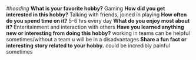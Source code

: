 *#heading*
**What is your favorite hobby?**
Gaming 
**How did you get interested in this hobby?**
Talking with friends, joined in playing 
**How often do you spend time on it?**
5-6 hrs every day 
**What do you enjoy most about it?**
Enteritainment and interaction with others
**Have you learned anything new or interesting from doing this hobby?**
working in teams can be helpful sometimes/without a team u will be in a disadvantages
**Share a fun fact or interesting story related to your hobby.**
could be incredibly painful sometimes
